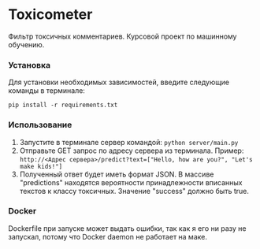 # Toxicometer

Фильтр токсичных комментариев. Курсовой проект по машинному обучению.

### Установка

Для установки необходимых зависимостей, введите следующие команды в терминале:

```
pip install -r requirements.txt
```

### Использование

1. Запустите в терминале сервер командой: `python server/main.py`
2. Отправьте GET запрос по адресу сервера из терминала. Пример: `http://<Адрес сервера>/predict?text=["Hello, how are you?", "Let's make kids!"]`
3. Полученный ответ будет иметь формат JSON. В массиве "predictions" находятся вероятности принадлежности вписанных текстов к классу токсичных. Значение "success" должно быть true.

### Docker

Dockerfile при запуске может выдать ошибки, так как я его ни разу не запускал, потому что Docker daemon не работает на маке.
